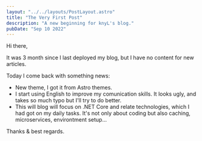 ```yaml
---
layout: "../../layouts/PostLayout.astro"
title: "The Very First Post"
description: "A new beginning for knyL's blog."
pubDate: "Sep 10 2022"
---
```


Hi there,

It was 3 month since I last deployed my blog, but I have no content for new articles.

Today I come back with something news:
- New theme, I got it from Astro themes.
- I start using English to improve my comunication skills. It looks ugly, and takes so much typo but I'll try to do better.
- This will blog will focus on .NET Core and relate technologies, which I had got on my daily tasks. It's not only about coding but also caching, microservices, environtment setup...

Thanks & best regards.